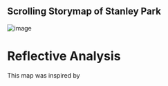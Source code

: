 ## Scrolling Storymap of Stanley Park

![image](https://user-images.githubusercontent.com/77645885/112242428-13d12500-8c09-11eb-8e28-a4f797022d75.png)

# Reflective Analysis

This map was inspired by 
